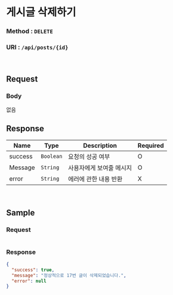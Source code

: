 # 게시글 삭제하기

### Method : **`DELETE`**

### URI : `/api/posts/{id}`

<br>

## Request

### Body

없음
<br>

## Response

| Name | Type | Description | Required |
|--|--|--|--|
| success | `Boolean` | 요청의 성공 여부 |  O |
| Message | `String` | 사용자에게 보여줄 메시지 |  O |
| error | `String` | 에러에 관한 내용 반환 | X |

<br>

## Sample

### Request
```json

```

### Response
```json
{
  "success": true,
  "message": "정상적으로 17번 글이 삭제되었습니다.",
  "error": null
}
```

